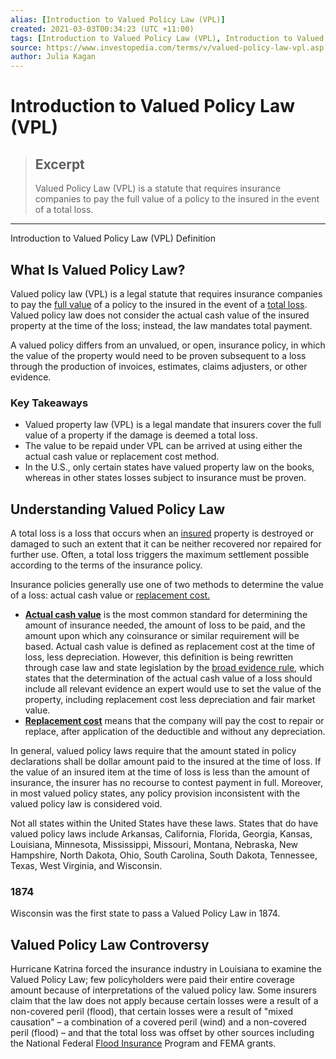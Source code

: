 ```yaml
---
alias: [Introduction to Valued Policy Law (VPL)]
created: 2021-03-03T00:34:23 (UTC +11:00)
tags: [Introduction to Valued Policy Law (VPL), Introduction to Valued Policy Law (VPL) Definition]
source: https://www.investopedia.com/terms/v/valued-policy-law-vpl.asp
author: Julia Kagan
---
```


# Introduction to Valued Policy Law (VPL)

> ## Excerpt
> Valued Policy Law (VPL) is a statute that requires insurance companies to pay the full value of a policy to the insured in the event of a total loss.

---

Introduction to Valued Policy Law (VPL) Definition
## What Is Valued Policy Law?

Valued policy law (VPL) is a legal statute that requires insurance companies to pay the [full value](https://www.investopedia.com/terms/f/full-value.asp) of a policy to the insured in the event of a [total loss](https://www.investopedia.com/terms/a/actual-total-loss.asp). Valued policy law does not consider the actual cash value of the insured property at the time of the loss; instead, the law mandates total payment.

A valued policy differs from an unvalued, or open, insurance policy, in which the value of the property would need to be proven subsequent to a loss through the production of invoices, estimates, claims adjusters, or other evidence.

### Key Takeaways

-   Valued property law (VPL) is a legal mandate that insurers cover the full value of a property if the damage is deemed a total loss.
-   The value to be repaid under VPL can be arrived at using either the actual cash value or replacement cost method.
-   In the U.S., only certain states have valued property law on the books, whereas in other states losses subject to insurance must be proven.

## Understanding Valued Policy Law

A total loss is a loss that occurs when an [insured](https://www.investopedia.com/terms/i/insurance.asp) property is destroyed or damaged to such an extent that it can be neither recovered nor repaired for further use. Often, a total loss triggers the maximum settlement possible according to the terms of the insurance policy. 

Insurance policies generally use one of two methods to determine the value of a loss: actual cash value or [replacement cost.](https://www.investopedia.com/terms/r/replacementcost.asp)

-   [**Actual cash value**](https://www.investopedia.com/terms/a/actual-cash-value.asp) is the most common standard for determining the amount of insurance needed, the amount of loss to be paid, and the amount upon which any coinsurance or similar requirement will be based. Actual cash value is defined as replacement cost at the time of loss, less depreciation. However, this definition is being rewritten through case law and state legislation by the [broad evidence rule](https://www.investopedia.com/terms/b/broad-evidence-rule.asp), which states that the determination of the actual cash value of a loss should include all relevant evidence an expert would use to set the value of the property, including replacement cost less depreciation and fair market value.
-   **[Replacement cost](https://www.investopedia.com/terms/r/replacementcost.asp)** means that the company will pay the cost to repair or replace, after application of the deductible and without any depreciation.

In general, valued policy laws require that the amount stated in policy declarations shall be dollar amount paid to the insured at the time of loss. If the value of an insured item at the time of loss is less than the amount of insurance, the insurer has no recourse to contest payment in full. Moreover, in most valued policy states, any policy provision inconsistent with the valued policy law is considered void.

Not all states within the United States have these laws. States that do have valued policy laws include Arkansas, California, Florida, Georgia, Kansas, Louisiana, Minnesota, Mississippi, Missouri, Montana, Nebraska, New Hampshire, North Dakota, Ohio, South Carolina, South Dakota, Tennessee, Texas, West Virginia, and Wisconsin.

### 1874

Wisconsin was the first state to pass a Valued Policy Law in 1874.

## Valued Policy Law Controversy

Hurricane Katrina forced the insurance industry in Louisiana to examine the Valued Policy Law; few policyholders were paid their entire coverage amount because of interpretations of the valued policy law. Some insurers claim that the law does not apply because certain losses were a result of a non-covered peril (flood), that certain losses were a result of "mixed causation" – a combination of a covered peril (wind) and a non-covered peril (flood) – and that the total loss was offset by other sources including the National Federal [Flood Insurance](https://www.investopedia.com/terms/f/flood-insurance.asp) Program and FEMA grants.
